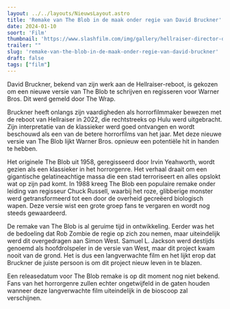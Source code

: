 ```yaml
---
layout: ../../layouts/NieuwsLayout.astro
title: 'Remake van The Blob in de maak onder regie van David Bruckner'
date: 2024-01-10
soort: 'Film'
thumbnail: 'https://www.slashfilm.com/img/gallery/hellraiser-director-david-bruckner-to-remake-another-horror-classic-the-blob/intro-1704845031.jpg'
trailer: ""
slug: 'remake-van-the-blob-in-de-maak-onder-regie-van-david-bruckner'
draft: false
tags: ["film"]
---
```



David Bruckner, bekend van zijn werk aan de Hellraiser-reboot, is gekozen om een nieuwe versie van The Blob te schrijven en regisseren voor Warner Bros. Dit werd gemeld door The Wrap.

Bruckner heeft onlangs zijn vaardigheden als horrorfilmmaker bewezen met de reboot van Hellraiser in 2022, die rechtstreeks op Hulu werd uitgebracht. Zijn interpretatie van de klassieker werd goed ontvangen en wordt beschouwd als een van de betere horrorfilms van het jaar. Met deze nieuwe versie van The Blob lijkt Warner Bros. opnieuw een potentiële hit in handen te hebben.

Het originele The Blob uit 1958, geregisseerd door Irvin Yeahworth, wordt gezien als een klassieker in het horrorgenre. Het verhaal draait om een gigantische gelatineachtige massa die een stad terroriseert en alles opslokt wat op zijn pad komt. In 1988 kreeg The Blob een populaire remake onder leiding van regisseur Chuck Russell, waarbij het roze, glibberige monster werd getransformeerd tot een door de overheid gecreëerd biologisch wapen. Deze versie wist een grote groep fans te vergaren en wordt nog steeds gewaardeerd.

De remake van The Blob is al geruime tijd in ontwikkeling. Eerder was het de bedoeling dat Rob Zombie de regie op zich zou nemen, maar uiteindelijk werd dit overgedragen aan Simon West. Samuel L. Jackson werd destijds genoemd als hoofdrolspeler in de versie van West, maar dit project kwam nooit van de grond. Het is dus een langverwachte film en het lijkt erop dat Bruckner de juiste persoon is om dit project nieuw leven in te blazen.

Een releasedatum voor The Blob remake is op dit moment nog niet bekend. Fans van het horrorgenre zullen echter ongetwijfeld in de gaten houden wanneer deze langverwachte film uiteindelijk in de bioscoop zal verschijnen.
